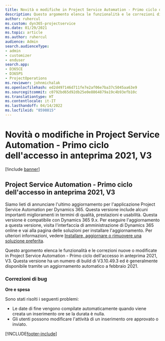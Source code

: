 ```yaml
---
title: Novità o modifiche in Project Service Automation - Primo ciclo dell'accesso in anteprima 2021, V3
description: Questo argomento elenca le funzionalità e le correzioni disponibili in Project Service Automation - Primo ciclo dell'accesso in anteprima 2021, V3.
author: ruhercul
ms.custom: dyn365-projectservice
ms.date: 01/29/2021
ms.topic: article
ms.author: ruhercul
audience: Admin
search.audienceType:
- admin
- customizer
- enduser
search.app:
- D365CE
- D365PS
- ProjectOperations
ms.reviewer: johnmichalak
ms.openlocfilehash: ed2d497146d711fe7e2af06e7ba37c5045aa63e9
ms.sourcegitcommit: c0792bd65d92db25e0e8864879a19c4b93efb10c
ms.translationtype: HT
ms.contentlocale: it-IT
ms.lasthandoff: 04/14/2022
ms.locfileid: "8598815"
---
```

# <a name="whats-new-or-changed-in-project-service-automation-early-access-wave-1-2021-v3"></a>Novità o modifiche in Project Service Automation - Primo ciclo dell'accesso in anteprima 2021, V3

[!include [banner](../includes/psa-now-project-operations.md)]

## <a name="project-service-automation-early-access-wave-1-2021-v3"></a>Project Service Automation - Primo ciclo dell'accesso in anteprima 2021, V3

Siamo lieti di annunciare l'ultimo aggiornamento per l'applicazione Project Service Automation per Dynamics 365. Questa versione include alcuni importanti miglioramenti in termini di qualità, prestazioni e usabilità. Questa versione è compatibile con Dynamics 365 9.x. Per eseguire l'aggiornamento a questa versione, visita l'interfaccia di amministrazione di Dynamics 365 online e vai alla pagina delle soluzioni per installare l'aggiornamento. Per ulteriori informazioni, vedere [Installare, aggiornare o rimuovere una soluzione preferita](/power-platform/admin/install-remove-preferred-solution).

Questo argomento elenca le funzionalità e le correzioni nuove o modificate in Project Service Automation - Primo ciclo dell'accesso in anteprima 2021, V3. Questa versione ha un numero di build di V3.10.49.3 ed è generalmente disponibile tramite un aggiornamento automatico a febbraio 2021.


### <a name="bug-fixes"></a>Correzioni di bug

**Ore e spesa**

Sono stati risolti i seguenti problemi:

- Le date di fine vengono compilate automaticamente quando viene creata un inserimento ore se la durata è nulla.
- Gli utenti possono modificare l'attività di un inserimento ore approvato o inviato.


[!INCLUDE[footer-include](../includes/footer-banner.md)]
